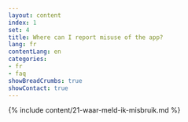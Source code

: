 ```yaml
---
layout: content
index: 1
set: 4
title: Where can I report misuse of the app? 
lang: fr
contentLang: en
categories:
- fr
- faq
showBreadCrumbs: true
showContact: true
---
```

{% include content/21-waar-meld-ik-misbruik.md %}
